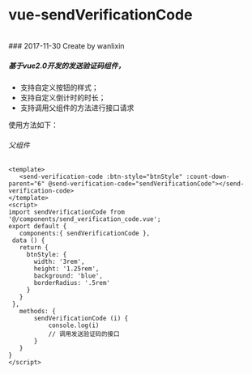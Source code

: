 # vue-sendVerificationCode
<br>
### 2017-11-30 Create by wanlixin

##### 基于vue2.0开发的发送验证码组件，
<ul>
  <li>支持自定义按钮的样式；</li>
  <li>支持自定义倒计时的时长；</li>
  <li>支持调用父组件的方法进行接口请求</li>
 </ul>
 
 使用方法如下：
 ###### 父组件
 ```
<template>
	<send-verification-code :btn-style="btnStyle" :count-down-parent="6" @send-verification-code="sendVerificationCode"></send-verification-code>
</template>
<script>
import sendVerificationCode from '@/components/send_verification_code.vue';
export default {
	components:{ sendVerificationCode },
  data () {
    return {
      btnStyle: {
        width: '3rem',
        height: '1.25rem',
        background: 'blue',
        borderRadius: '.5rem'
      }
    }
  },
	methods: {
		sendVerificationCode (i) {
			console.log(i)
			// 调用发送验证码的接口
		}
	}
}
</script>
 ```

